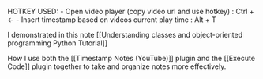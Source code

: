  HOTKEY USED:
	- Open video player (copy video url and use hotkey) : Ctrl + <-
	- Insert timestamp based on videos current play time : Alt + T



I demonstrated in this note [[Understanding classes and object-oriented programming Python Tutorial]] 

How I use both the [[Timestamp Notes (YouTube)]] plugin and the [[Execute Code]] plugin together to take and organize notes more effectively.
